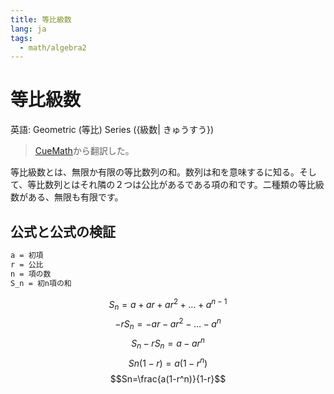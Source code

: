 ```yaml
---
title: 等比級数
lang: ja
tags:
  - math/algebra2
---
```


# 等比級数

英語: Geometric (等比) Series ({級数|
きゅうすう})

> [CueMath](https://www.cuemath.com/geometric-series-formula/)から翻訳した。

等比級数とは、無限か有限の等比数列の和。数列は和を意味するに知る。そして、等比数列とはそれ隣の２つは公比があるである項の和です。二種類の等比級数がある、無限も有限です。

## 公式と公式の検証

```txt
a = 初項
r = 公比
n = 項の数
S_n = 初n項の和
```

$$S_n=a+ar+ar^2+\dots+a^{n-1}$$
$$-rS_n=-ar-ar^2-\dots-a^n$$
$$S_n-rS_n=a-ar^n$$
$$Sn(1-r)=a(1-r^n)$$
$$Sn=\frac{a(1-r^n)}{1-r}$$
